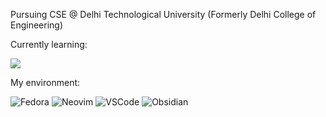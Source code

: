 Pursuing CSE @ Delhi Technological University (Formerly Delhi College of Engineering)

Currently learning:

<img src="https://skillicons.dev/icons?i=c,cpp,linux" />

My environment:

![Fedora](https://img.shields.io/badge/fedora-000000?style=for-the-badge&logo=fedora&logoColor=white)
![Neovim](https://img.shields.io/badge/neovim-000000?style=for-the-badge&logo=neovim&logoColor=white)
![VSCode](https://img.shields.io/badge/VSCode-000000?style=for-the-badge&logo=visual-studio-code&logoColor=white)
![Obsidian](https://img.shields.io/badge/obsidian-000000?style=for-the-badge&logo=obsidian&logoColor=white)
